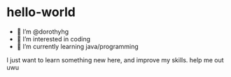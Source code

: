 # hello-world
- 👋 I’m @dorothyhg
- 👀 I’m interested in coding
- 🌱 I’m currently learning java/programming

I just want to learn something new here, and improve my skills.
help me out uwu
